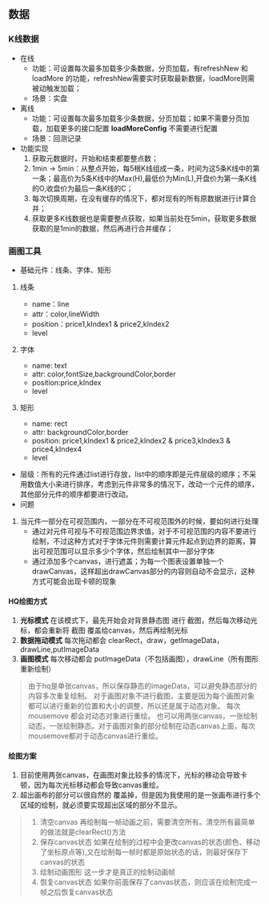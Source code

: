 ## 数据
### K线数据
- 在线
  - 功能：可设置每次最多加载多少条数据，分页加载，有refreshNew 和 loadMore 的功能，refreshNew需要实时获取最新数据，loadMore则需被动触发加载；
  - 场景：实盘
- 离线
  - 功能：可设置每次最多加载多少条数据，分页加载；如果不需要分页加载，加载更多的接口配置 **loadMoreConfig** 不需要进行配置
  - 场景：回测记录
- 功能实现
  1. 获取元数据时，开始和结束都要整点数；
  2. 1min -> 5min：从整点开始，每5根K线组成一条，时间为这5条K线中的第一条；最高价为5条K线中的Max(H),最低价为Min(L),开盘价为第一条K线的O,收盘价为最后一条K线的C；
  3. 每次切换周期，在没有缓存的情况下，都对现有的所有原数据进行计算合并；
  4. 获取更多K线数据也是需要整点获取，如果当前处在5min，获取更多数据获取的是1min的数据，然后再进行合并缓存；

### 画图工具
- 基础元件：线条、字体、矩形

1. 线条
   - name：line
   - attr：color,lineWidth
   - position：price1,kIndex1 & price2,kIndex2 
   - level

2. 字体
   - name: text
   - attr: color,fontSize,backgroundColor,border
   - position:price,kIndex
   - level
3. 矩形
   - name: rect
   - attr: backgroundColor,border
   - position: price1,kIndex1 & price2,kIndex2 & price3,kIndex3 & price4,kIndex4 
   - level

- 层级：所有的元件通过list进行存放，list中的顺序即是元件层级的顺序；不采用数值大小来进行排序，考虑到元件非常多的情况下，改动一个元件的顺序，其他部分元件的顺序都要进行改动。
- 问题
1. 当元件一部分在可视范围内，一部分在不可视范围外的时候，要如何进行处理
     - 通过对元件可视与不可视范围边界求值，对于不可视范围的内容不要进行绘制，不过这种方式对于字体元件则需要计算元件起点到边界的距离，算出可视范围可以显示多少个字体，然后绘制其中一部分字体
     - 通过添加多个canvas，进行遮盖；为每一个图表设置单独一个drawCanvas，这样超出drawCanvas部分的内容则自动不会显示，这种方式可能会出现卡顿的现象


#### HQ绘图方式
1. **光标模式**
  在该模式下，最先开始会对背景静态图 进行 截图，然后每次移动光标，都会重新将 截图 覆盖给canvas，然后再绘制光标
2. **数据拖动模式**
  每次拖动都会 clearRect，draw，getImageData，drawLine,putImageData
3. **画图模式**
  每次移动都会 putImageData（不包括画图），drawLine（所有图形重新绘制）
> 由于hq是单张canvas，所以保存静态的imageData，可以避免静态部分的内容多次重复绘制。
> 对于画图对象不进行截图，主要是因为每个画图对象都可以进行重新的位置和大小的调整，所以还是属于动态对象。
> 每次 mousemove 都会对动态对象进行重绘。
> 也可以用两张canvas，一张绘制动态，一张绘制静态。对于画图对象的部分绘制在动态canvas上面，每次mousemove都对于动态canvas进行重绘。

#### 绘图方案
1. 目前使用两张canvas，在画图对象比较多的情况下，光标的移动会导致卡顿，因为每次光标移动都会导致canvas重绘。
2. 超出画布的部分可以很自然的 覆盖掉，但是因为我使用的是一张画布进行多个区域的绘制，就必须要实现超出区域的部分不显示。

>1. 清空canvas
>再绘制每一帧动画之前，需要清空所有。清空所有最简单的做法就是clearRect()方法
>2. 保存canvas状态
>如果在绘制的过程中会更改canvas的状态(颜色、移动了坐标原点等),又在绘制每一帧时都是原始状态的话，则最好保存下canvas的状态
>3. 绘制动画图形
>这一步才是真正的绘制动画帧
>4. 恢复canvas状态
>如果你前面保存了canvas状态，则应该在绘制完成一帧之后恢复canvas状态